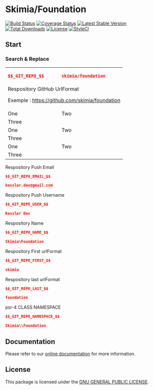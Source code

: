# Skimia/Foundation

[![Build Status](https://img.shields.io/travis/skimia/foundation/master.svg?style=flat-square)](http://travis-ci.org/skimia/foundation)
[![Coverage Status](https://img.shields.io/codecov/c/github/skimia/foundation.svg?branch=master&style=flat-square)](https://codecov.io/github/skimia/foundation?branch=master)
[![Latest Stable Version](https://img.shields.io/packagist/v/skimia/foundation.svg?style=flat-square)](https://packagist.org/packages/skimia/foundation)
[![Total Downloads](https://img.shields.io/packagist/dt/skimia/foundation.svg?style=flat-square)](https://packagist.org/packages/skimia/foundation)
[![License](https://img.shields.io/packagist/l/skimia/foundation.svg?style=flat-square)](https://packagist.org/packages/skimia/foundation)
[![StyleCI](https://styleci.io/repos/45420482/shield)](https://styleci.io/repos/45420482)

## Start

### Search & Replace

<table>

<tr>
  <td>

  ```json
  $$_GIT_REPO_$$
  ```

  </td>
  <td>

  ```json
  skimia/foundation
  ```

  </td>
</tr>
<tr>
  <td colspan="2">
  Respository GitHub UrlFormat


  Exemple : https://github.com/skimia/foundation
  </td>
</tr>


<tr>
  <td>One</td>
  <td>Two</td>
</tr>
<tr>
  <td colspan="2">Three</td>
</tr>


<tr>
  <td>One</td>
  <td>Two</td>
</tr>
<tr>
  <td colspan="2">Three</td>
</tr>


<tr>
  <td>One</td>
  <td>Two</td>
</tr>
<tr>
  <td colspan="2">Three</td>
</tr>

</table>





Respository Push Email

```json
$$_GIT_REPO_EMAIL_$$
```

```json
kessler.dev@gmail.com
```

Respository Push Username

```json
$$_GIT_REPO_USER_$$
```

```json
Kessler Dev
```

Respository Name

```json
$$_GIT_REPO_NAME_$$
```

```json
Skimia\Foundation
```

Respository First urlFormat

```json
$$_GIT_REPO_FIRST_$$
```

```json
skimia
```

Respository last urlFormat

```json
$$_GIT_REPO_LAST_$$
```

```json
foundation
```

psr-4 CLASS NAMESPACE

```json
$$_GIT_REPO_NAMESPACE_$$
```

```json
Skimia\\Foundation
```


## Documentation

Please refer to our [online documentation](http://skimia.github.io/foundation/) for more information.

## License

This package is licensed under the [GNU GENERAL PUBLIC LICENSE](LICENSE).
